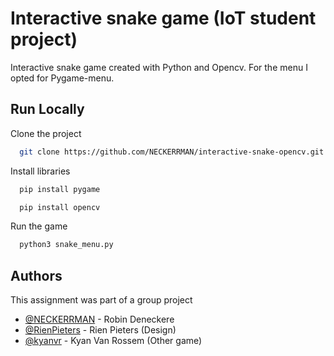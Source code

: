 
# Interactive snake game (IoT student project)

Interactive snake game created with Python and Opencv.
For the menu I opted for Pygame-menu.

## Run Locally

Clone the project

```bash
  git clone https://github.com/NECKERRMAN/interactive-snake-opencv.git
```

Install libraries

```bash
  pip install pygame
```
```bash
  pip install opencv
```

Run the game

```bash
  python3 snake_menu.py
```

## Authors

This assignment was part of a group project

- [@NECKERRMAN](https://github.com/NECKERRMAN) - Robin Deneckere
- [@RienPieters](https://github.com/RienPieters) - Rien Pieters (Design)
- [@kyanvr](https://github.com/kyanvr) - Kyan Van Rossem (Other game)

